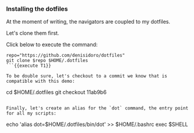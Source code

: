 ### Installing the dotfiles

At the moment of writing, the navigators are coupled to my dotfiles.

Let's clone them first.

Click below to execute the command:
```
repo="https://github.com/denisidoro/dotfiles"
git clone $repo $HOME/.dotfiles
```{{execute T1}}

To be double sure, let's checkout to a commit we know that is compatible with this demo:
```
cd $HOME/.dotfiles
git checkout 11ab9b6
```{{execute T1}}

Finally, let's create an alias for the `dot` command, the entry point for all my scripts:
```
echo 'alias dot=$HOME/.dotfiles/bin/dot' >> $HOME/.bashrc
exec $SHELL
```{{execute T1}}